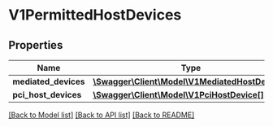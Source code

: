 # V1PermittedHostDevices

## Properties
Name | Type | Description | Notes
------------ | ------------- | ------------- | -------------
**mediated_devices** | [**\Swagger\Client\Model\V1MediatedHostDevice[]**](V1MediatedHostDevice.md) |  | [optional] 
**pci_host_devices** | [**\Swagger\Client\Model\V1PciHostDevice[]**](V1PciHostDevice.md) |  | [optional] 

[[Back to Model list]](../README.md#documentation-for-models) [[Back to API list]](../README.md#documentation-for-api-endpoints) [[Back to README]](../README.md)


